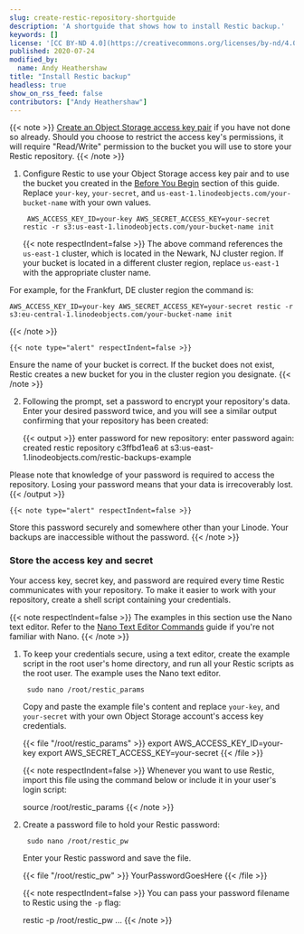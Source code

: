 ```yaml
---
slug: create-restic-repository-shortguide
description: 'A shortguide that shows how to install Restic backup.'
keywords: []
license: '[CC BY-ND 4.0](https://creativecommons.org/licenses/by-nd/4.0)'
published: 2020-07-24
modified_by:
  name: Andy Heathershaw
title: "Install Restic backup"
headless: true
show_on_rss_feed: false
contributors: ["Andy Heathershaw"]
---
```


{{< note >}}
[Create an Object Storage access key pair](/docs/products/storage/object-storage/get-started/#generate-a-key-pair) if you have not done so already. Should you choose to restrict the access key's permissions, it will require "Read/Write" permission to the bucket you will use to store your Restic repository.
{{< /note >}}

1. Configure Restic to use your Object Storage access key pair and to use the bucket you created in the [Before You Begin](#before-you-begin) section of this guide. Replace `your-key`, `your-secret`, and `us-east-1.linodeobjects.com/your-bucket-name` with your own values.

        AWS_ACCESS_KEY_ID=your-key AWS_SECRET_ACCESS_KEY=your-secret restic -r s3:us-east-1.linodeobjects.com/your-bucket-name init

    {{< note respectIndent=false >}}
The above command references the `us-east-1` cluster, which is located in the Newark, NJ cluster region. If your bucket is located in a different cluster region, replace `us-east-1` with the appropriate cluster name.

For example, for the Frankfurt, DE cluster region the command is:

    AWS_ACCESS_KEY_ID=your-key AWS_SECRET_ACCESS_KEY=your-secret restic -r s3:eu-central-1.linodeobjects.com/your-bucket-name init
{{< /note >}}

    {{< note type="alert" respectIndent=false >}}
Ensure the name of your bucket is correct. If the bucket does not exist, Restic creates a new bucket for you in the cluster region you designate.
{{< /note >}}

2. Following the prompt, set a password to encrypt your repository's data. Enter your desired password twice, and you will see a similar output confirming that your repository has been created:

    {{< output >}}
enter password for new repository:
enter password again:
created restic repository c3ffbd1ea6 at s3:us-east-1.linodeobjects.com/restic-backups-example

Please note that knowledge of your password is required to access
the repository. Losing your password means that your data is
irrecoverably lost.
{{< /output >}}

    {{< note type="alert" respectIndent=false >}}
Store this password securely and somewhere other than your Linode. Your backups are inaccessible without the password.
{{< /note >}}

### Store the access key and secret

Your access key, secret key, and password are required every time Restic communicates with your repository. To make it easier to work with your repository, create a shell script containing your credentials.

{{< note respectIndent=false >}}
The examples in this section use the Nano text editor. Refer to the [Nano Text Editor Commands](/docs/guides/use-nano-text-editor-commands/) guide if you're not familiar with Nano.
{{< /note >}}

1. To keep your credentials secure, using a text editor, create the example script in the root user's home directory, and run all your Restic scripts as the root user. The example uses the Nano text editor.

        sudo nano /root/restic_params

    Copy and paste the example file's content and replace `your-key`, and `your-secret` with your own Object Storage account's access key credentials.

    {{< file "/root/restic_params" >}}
export AWS_ACCESS_KEY_ID=your-key
export AWS_SECRET_ACCESS_KEY=your-secret
{{< /file >}}

    {{< note respectIndent=false >}}
Whenever you want to use Restic, import this file using the command below or include it in your user's login script:

    source /root/restic_params
{{< /note >}}

1. Create a password file to hold your Restic password:

        sudo nano /root/restic_pw

    Enter your Restic password and save the file.

    {{< file "/root/restic_pw" >}}
YourPasswordGoesHere
{{< /file >}}

    {{< note respectIndent=false >}}
You can pass your password filename to Restic using the `-p` flag:

    restic -p /root/restic_pw ...
{{< /note >}}